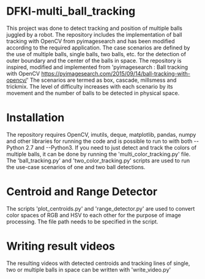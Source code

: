 # DFKI-multi_ball_tracking
This project was done to detect tracking and position of multiple balls juggled by a robot. The repository includes the implementation of ball tracking with OpenCV from pyimagesearch and has been modified according to the required application. The case scenarios are defined by the use of multiple balls, single balls, two balls, etc. for the detection of outer boundary and the center of the balls in space.
The repository is inspired, modified and implemented from 'pyimagesearch : Ball tracking with OpenCV https://pyimagesearch.com/2015/09/14/ball-tracking-with-opencv/'
The scenarios are termed as box, cascade, millsmess and trickmix. The level of difficulty increases with each scenario by its movement and the number of balls to be detected in physical space.

# Installation
The repository requires OpenCV, imutils, deque, matplotlib, pandas, numpy and other libraries for running the code and is possible to run to with both --Python 2.7 and --Python3. If you need to just detect and track the colors of multiple balls, it can be done by running the 'multi_color_tracking.py' file. The 'ball_tracking.py' and 'two_color_tracking.py' scripts are used to run the use-case scenarios of one and two ball detections.

# Centroid and Range Detector
The scripts 'plot_centroids.py' and 'range_detector.py' are used to convert color spaces of RGB and HSV to each other for the purpose of image processing. The file path needs to be specified in the script.

# Writing result videos
The resulting videos with detected centroids and tracking lines of single, two or multiple balls in space can be written with 'write_video.py'
